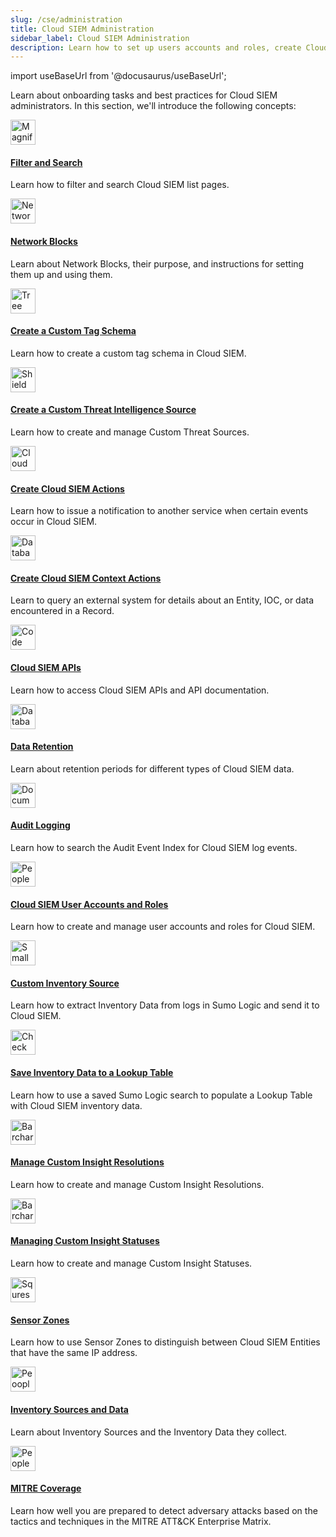 ```yaml
---
slug: /cse/administration
title: Cloud SIEM Administration
sidebar_label: Cloud SIEM Administration
description: Learn how to set up users accounts and roles, create Cloud SIEM Actions, configure Network Blocks, manage custom Insight status and sub-resolutions, and more.
---
```


import useBaseUrl from '@docusaurus/useBaseUrl';

Learn about onboarding tasks and best practices for Cloud SIEM administrators. In this section, we'll introduce the following concepts:

<div className="box-wrapper" >
<div className="box smallbox card">
  <div className="container">
  <a href="/docs/cse/administration/filter-search"><img src={useBaseUrl('img/icons/search.png')} alt="Magnifying glass icon" width="40"/><h4>Filter and Search</h4></a>
  <p>Learn how to filter and search Cloud SIEM list pages.</p>
  </div>
</div>
<div className="box smallbox card">
  <div className="container">
  <a href="/docs/cse/administration/create-use-network-blocks"><img src={useBaseUrl('img/icons/operations/microservices.png')} alt="Network icon" width="40"/><h4>Network Blocks</h4></a>
  <p>Learn about Network Blocks, their purpose, and instructions for setting them up and using them.</p>
  </div>
</div>
<div className="box smallbox card">
  <div className="container">
  <a href="/docs/cse/administration/create-a-custom-tag-schema"><img src={useBaseUrl('img/icons/operations/schema.png')} alt="Tree diagram icon" width="40"/><h4>Create a Custom Tag Schema</h4></a>
  <p>Learn how to create a custom tag schema in Cloud SIEM. </p>
  </div>
</div>
<div className="box smallbox card">
  <div className="container">
  <a href="/docs/cse/administration/create-custom-threat-intel-source"><img src={useBaseUrl('img/icons/security/world-class-security.png')} alt="Shield with a globe icon" width="40"/><h4>Create a Custom Threat Intelligence Source</h4></a>
  <p>Learn how to create and manage Custom Threat Sources.</p>
  </div>
</div>
<div className="box smallbox card">
  <div className="container">
  <a href="/docs/cse/administration/create-cse-actions"><img src={useBaseUrl('img/icons/security/cloud-siem.png')} alt="Cloud with a shield icon" width="40"/><h4>Create Cloud SIEM Actions</h4></a>
  <p>Learn how to issue a notification to another service when certain events occur in Cloud SIEM.</p>
  </div>
</div>
<div className="box smallbox card">
  <div className="container">
  <a href="/docs/cse/administration/create-cse-context-actions"><img src={useBaseUrl('img/icons/operations/queries.png')} alt="Database symbol in a magnifying glass icon" width="40"/><h4>Create Cloud SIEM Context Actions</h4></a>
  <p>Learn to query an external system for details about an Entity, IOC, or data encountered in a Record.</p>
  </div>
</div>
<div className="box smallbox card">
  <div className="container">
  <a href="/docs/cse/administration/cse-apis"><img src={useBaseUrl('img/icons/cloud/api2.png')} alt="Code icon" width="40"/><h4>Cloud SIEM APIs</h4></a>
  <p>Learn how to access Cloud SIEM APIs and API documentation.</p>
  </div>
</div>
<div className="box smallbox card">
  <div className="container">
  <a href="/docs/cse/administration/cse-data-retention"><img src={useBaseUrl('img/icons/operations/data-volume.png')} alt="Database icon" width="40"/><h4>Data Retention</h4></a>
  <p>Learn about retention periods for different types of Cloud SIEM data.</p>
  </div>
</div>
<div className="box smallbox card">
  <div className="container">
  <a href="/docs/cse/administration/cse-audit-logging"><img src={useBaseUrl('img/icons/logs.png')} alt="Document icon" width="40"/><h4>Audit Logging</h4></a>
  <p>Learn how to search the Audit Event Index for Cloud SIEM log events.</p>
  </div>
</div>
<div className="box smallbox card">
  <div className="container">
  <a href="/docs/cse/administration/cse-user-accounts-and-roles"><img src={useBaseUrl('img/icons/business/regional-partner-sales.png')} alt="People with gears icon" width="40"/><h4>Cloud SIEM User Accounts and Roles</h4></a>
  <p>Learn how to create and manage user accounts and roles for Cloud SIEM.</p>
  </div>
</div>
<div className="box smallbox card">
  <div className="container">
  <a href="/docs/cse/administration/custom-inventory-sources"><img src={useBaseUrl('img/icons/operations/collect.png')} alt="Small boxes merging into a circle icon" width="40"/><h4>Custom Inventory Source</h4></a>
  <p>Learn how to extract Inventory Data from logs in Sumo Logic and send it to Cloud SIEM.</p>
  </div>
</div>
<div className="box smallbox card">
  <div className="container">
  <a href="/docs/cse/administration/save-inventory-data-lookup-table"><img src={useBaseUrl('img/icons/operations/frequent-search.png')} alt="Check mark in an magnifhing glass icon" width="40"/><h4>Save Inventory Data to a Lookup Table</h4></a>
  <p>Learn how to use a saved Sumo Logic search to populate a Lookup Table with Cloud SIEM inventory data.</p>
  </div>
</div>
<div className="box smallbox card">
  <div className="container">
  <a href="/docs/cse/administration/manage-custom-insight-resolutions"><img src={useBaseUrl('img/icons/operations/correlation-engine.png')} alt="Barchart with a gear icon" width="40"/><h4>Manage Custom Insight Resolutions</h4></a>
  <p>Learn how to create and manage Custom Insight Resolutions.</p>
  </div>
</div>
<div className="box smallbox card">
  <div className="container">
  <a href="/docs/cse/administration/manage-custom-insight-statuses"><img src={useBaseUrl('img/icons/operations/retain-and-visualize-logs.png')} alt="Barchart in a circle icon" width="40"/><h4>Managing Custom Insight Statuses</h4></a>
  <p>Learn how to create and manage Custom Insight Statuses.</p>
  </div>
</div>
<div className="box smallbox card">
  <div className="container">
  <a href="/docs/cse/administration/using-sensor-zones"><img src={useBaseUrl('img/icons/cloud/events.png')} alt="Squres icon" width="40"/><h4>Sensor Zones</h4></a>
  <p>Learn how to use Sensor Zones to distinguish between Cloud SIEM Entities that have the same IP address.</p>
  </div>
</div>
<div className="box smallbox card">
  <div className="container">
  <a href="/docs/cse/administration/inventory-sources-and-data"><img src={useBaseUrl('img/icons/operations/manage.png')} alt="Peoople on a gear icon" width="40"/><h4>Inventory Sources and Data</h4></a>
  <p>Learn about Inventory Sources and the Inventory Data they collect.</p>
  </div>
</div>
<div className="box smallbox card">
  <div className="container">
  <a href="/docs/cse/administration/mitre-coverage"><img src={useBaseUrl('img/icons/operations/manage.png')} alt="People on a gear icon" width="40"/><h4>MITRE Coverage</h4></a>
  <p>Learn how well you are prepared to detect adversary attacks based on the tactics and techniques in the MITRE ATT&CK Enterprise Matrix.</p>
  </div>
</div>
</div>

